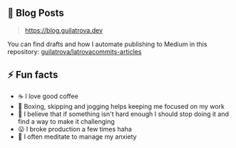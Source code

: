## 📝 Blog Posts

> https://blog.guilatrova.dev

You can find drafts and how I automate publishing to Medium in this repository: [guilatrova/latrovacommits-articles](https://github.com/guilatrova/latrovacommits-articles)

<!-- MEDIUM:START -->
<!-- MEDIUM:END -->

## ⚡ Fun facts

- :coffee: I love good coffee
- :boxing_glove: Boxing, skipping and jogging helps keeping me focused on my work
- :exploding_head: I believe that if something isn't hard enough I should stop doing it and find a way to make it challenging
- :stuck_out_tongue: I broke production a few times haha
- :lotus_position: I often meditate to manage my anxiety
